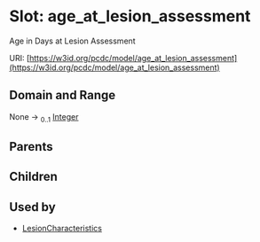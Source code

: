 
# Slot: age_at_lesion_assessment


Age in Days at Lesion Assessment

URI: [https://w3id.org/pcdc/model/age_at_lesion_assessment](https://w3id.org/pcdc/model/age_at_lesion_assessment)


## Domain and Range

None &#8594;  <sub>0..1</sub> [Integer](types/Integer.md)

## Parents


## Children


## Used by

 * [LesionCharacteristics](LesionCharacteristics.md)
